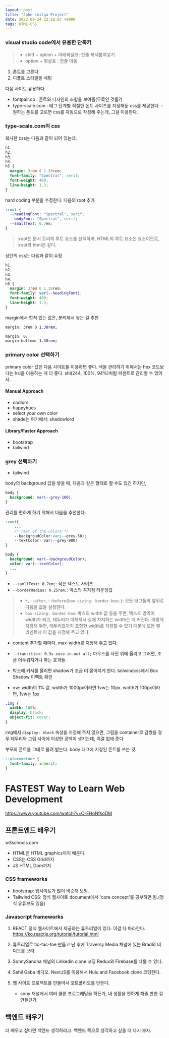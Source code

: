 ```yaml
---
layout: post
title: "John-smilga Project"
date: 2022-09-24 22:18:07 +0900
tags: HTML+CSS
---
```


### visual studio code에서 유용한 단축키

> - shitf + option + 아래화살표: 한줄 복사붙여넣기
> - option + 화살표 : 한줄 이동

1. 폰트를 고른다.
2. 디폴트 스타일을 세팅

다음 사이트 유용하다.

- fontpair.co : 폰트와 디자인의 조합을 보여줌(무료인 것들?)
- type-scale.com : 태그 단계별 적절한 폰트 사이즈를 지정해둔 css를 제공한다. - 원하는 폰트를 고르면 css를 자동으로 작성해 주는데, 그걸 이용한다.

### type-scale.com의 css

복사한 css는 다음과 같이 되어 있는데,

```css
h1,
h2,
h3,
h4,
h5 {
  margin: 3rem 0 1.38rem;
  font-family: "Spectral", serif;
  font-weight: 400;
  line-height: 1.3;
}
```

hard coding 부분을 수정한다. 다음의 root 추가

```css
:root {
  --headingFont: "Spectral", serif;
  --bodyFont: "Spectral", serif;
  --smallText: 0.7em;
}
```

> :root는 문서 트리의 루트 요소를 선택하며, HTML의 루트 요소는 <html> 요소이므로, :root와 html은 같다.

상단의 css는 다음과 같이 수정

```css
h1,
h2,
h3,
h4,
h5 {
  margin: 3rem 0 1.38rem;
  font-family: var(--headingFont);
  font-weight: 400;
  line-height: 1.3;
}
```

margin에서 합쳐 있는 값은, 분리해서 놓는 걸 추천

```css
margin: 3rem 0 1.38rem;
```

```css
margin: 0;
margin-bottom: 1.38rem;
```

### primary color 선택하기

primary color 값은 다음 사이트들 이용하면 좋다.
색을 관리하기 위해서는 hex 코드보다는 hsl을 이용하는 게 더 좋다. shl(244, 100%, 94%)처럼 퍼센트로 관리할 수 있어서.

#### Manual Approach

- coolors
- happyhues
- select your own color
- shade는 여기에서: shadowlord

#### Library/Faster Approach

- bootstrap
- tailwind

### grey 선택하기

- tailwind

body의 background 값을 넣을 때, 다음과 같은 형태로 할 수도 있긴 하지만,

```css
body {
  background: var(--grey-100);
}
```

관리를 편하게 하기 위해서 다음을 추천한다.

```css
:root{
    ...
    /* rest of the colors */
    --backgroudColor:var(--grey-50);
    --textColor: var(--grey-900)
}

body {
  background: var(--backgroudColor);
  color: var(--textColor);
  ...
}

```

- `--samllText: 0.7em;`: 작은 텍스트 사이즈
- `--borderRadius: 0.25rem;`: 박스의 꼭지점 라운딩값

> - `*,::after,::before{box-sizing: border-box;}`: 모든 태그들의 앞뒤로 다음을 값을 설정한다.
> - `box-sizing: border-box`: 박스의 width 값 등을 주면, 텍스트 영역이 width가 되고, 테두리가 더해져서 실제 차지하는 width는 더 커진다. 이렇게 지정해 두면, 테두리값까지 포함한 width를 지정할 수 있기 때문에 모든 엘리멘트에 이 값을 지정해 주고 있다.

- content 추가할 때마다, max-width를 지정해 주고 있다.

- `--transition: 0.3s ease-in-out all;` 마우스를 사진 위에 올리고 그러면, 조금 어두워지거나 하는 효과들.

- 박스에 커서를 올리면 shadow가 조금 더 짙어지게 한다. tailwindcss에서 Box Shadow 이펙트 확인

- vw: width의 1% 값. width가 1000px이라면 1vw는 10px. width가 100px이라면, 1vw는 1px

```css
.img {
  width: 100%;
  display: block;
  object-fit: cover;
}
```

img에서 `display: block` 속성을 지정해 주지 않으면, 그림을 container로 감쌌을 경우 테두리와 그림 사이에 이상한 공백이 생기는데, 이걸 없애 준다.

부모의 폰트를 그대로 물려 받는다. body 태그에 지정된 폰트를 쓰는 것.

```css
::placeholder {
  font-family: inherit;
}
```

# FASTEST Way to Learn Web Development

https://www.youtube.com/watch?v=C-EHoNfkoDM

## 프론트엔드 배우기

w3schools.com

- HTML은 HTML graphics까지 배운다.
- CSS는 CSS Grid까지
- JS HTML Dom까지

### CSS frameworks

- bootstrap: 웹사이트가 많이 비슷해 보임.
- Tailwind CSS: 정식 웹사이트 document에서 'core concept'를 공부하면 됨.(정식 유튜브도 있음)

### Javascript frameworks

1. REACT 정식 웹사이트에서 제공하는 튜토리얼이 있다. 이걸 다 따라한다.
   https://ko.reactjs.org/tutorial/tutorial.html

2. 튜토리얼로 tic-tac-toe 만들고 난 후에 Traversy Media 채널에 있는 Brad의 비디오를 보라.

3. SonnySanoha 채널의 Linkedin clone 코딩
   Redux와 Firebase를 다룰 수 있다.

4. Sahil Gaba 비디오. NextJS를 이용해서 Hulu and Facebook clone 코딩한다.

5. 웹 사이트 프로젝트를 만들어서 포트폴리오를 만든다.
   - sony 채널에서 여러 클론 프로그래밍을 하든가, 내 생활을 편하게 해줄 만한 걸 만들던가.

## 백엔드 배우기

더 배우고 싶다면 백엔드 생각하라고. 백엔드 쪽으로 생각하고 싶을 때 다시 보자.
